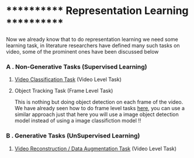 # **********  Representation Learning  **********

Now we already know that to do representation learning we need some learning task, in literature researchers have defined many such tasks on video, some of the prominent ones have been discussed below 

### A . Non-Generative Tasks (Supervised Learning)
1. [Video Classification Task](https://khetansarvesh.medium.com/video-classification-fc07152ad770) (Video Level Task)

2. Object Tracking Task (Frame Level Task)

    This is nothing but doing object detection on each frame of the video. We have already seen how to do frame level tasks [here](https://khetansarvesh.medium.com/video-classification-fc07152ad770#3dd0), you can use a similar 
    approach just that here you will use a image object detection model instead of using a image classifiction model !!

### B . Generative Tasks (UnSupervised Learning)
1. [Video Reconstruction / Data Augmentation Task](https://medium.com/p/b0a73ff3396f/edit) (Video Level Task)
